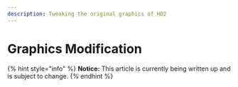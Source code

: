 ```yaml
---
description: Tweaking the original graphics of HD2
---
```


# Graphics Modification

{% hint style="info" %}
**Notice:** This article is currently being written up and is subject to change.
{% endhint %}
